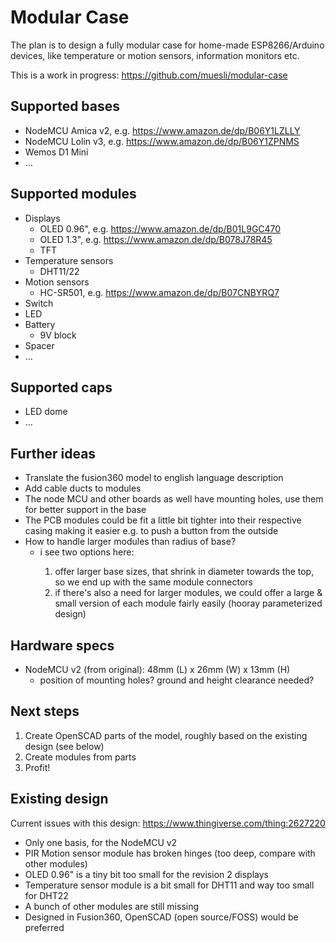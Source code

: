 # Modular Case

The plan is to design a fully modular case for home-made ESP8266/Arduino devices, like temperature or motion sensors, information monitors etc.

This is a work in progress: https://github.com/muesli/modular-case

## Supported bases
- NodeMCU Amica v2, e.g. https://www.amazon.de/dp/B06Y1LZLLY
- NodeMCU Lolin v3, e.g. https://www.amazon.de/dp/B06Y1ZPNMS
- Wemos D1 Mini
- ...

## Supported modules
- Displays
    - OLED 0.96", e.g. https://www.amazon.de/dp/B01L9GC470
    - OLED 1.3", e.g. https://www.amazon.de/dp/B078J78R45
    - TFT
- Temperature sensors
    - DHT11/22
- Motion sensors
    - HC-SR501, e.g. https://www.amazon.de/dp/B07CNBYRQ7
- Switch
- LED
- Battery
    - 9V block
- Spacer
- ...

## Supported caps
- LED dome
- ...

## Further ideas
- Translate the fusion360 model to english language description
- Add cable ducts to modules
- The node MCU and other boards as well have mounting holes, use them for better support in the base
- The PCB modules could be fit a little bit tighter into their respective casing making it easier e.g. to push a button from the outside
- How to handle larger modules than radius of base?
    - <fribbledom> i see two options here:
        1. offer larger base sizes, that shrink in diameter towards the top, so we end up with the same module connectors
         2. if there's also a need for larger modules, we could offer a large  & small version of each module fairly easily (hooray parameterized  design)

## Hardware specs
- NodeMCU v2 (from original): 48mm (L) x 26mm (W) x 13mm (H)
  - position of mounting holes? ground and height clearance needed?

## Next steps

1. Create OpenSCAD parts of the model, roughly based on the existing design (see below)
2. Create modules from parts
3. Profit!

## Existing design

Current issues with this design: https://www.thingiverse.com/thing:2627220

- Only one basis, for the NodeMCU v2
- PIR Motion sensor module has broken hinges (too deep, compare with other modules)
- OLED 0.96" is a tiny bit too small for the revision 2 displays
- Temperature sensor module is a bit small for DHT11 and way too small for DHT22
- A bunch of other modules are still missing
- Designed in Fusion360, OpenSCAD (open source/FOSS) would be preferred
